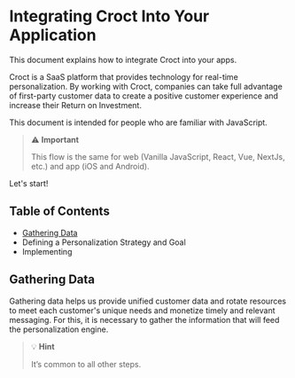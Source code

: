 # Integrating Croct Into Your Application

This document explains how to integrate Croct into your apps.

Croct is a SaaS platform that provides technology for real-time personalization. By working with Croct, companies can take full advantage of first-party customer data to create a positive customer experience and increase their Return on Investment. 

This document is intended for people who are familiar with JavaScript.

> ⚠️ **Important** 
> 
> This flow is  the same for web (Vanilla JavaScript, React, Vue, NextJs, etc.) and app (iOS and Android).

Let's start!

## Table of Contents

- [Gathering Data](https://github.com/walerya/Croct-TW-Challenge/edit/main/README.md#gathering-data)
- Defining a Personalization Strategy and Goal
- Implementing

## Gathering Data
Gathering data helps us provide unified customer data and rotate resources to meet each customer's unique needs and monetize timely and relevant messaging. For this, it is necessary to gather the information that will feed the personalization engine.

> 💡️️ **Hint**
>
>It’s common to all other steps.
